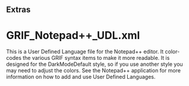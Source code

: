 ## Extras

# GRIF_Notepad++_UDL.xml

This is a User Defined Language file for the Notepad++ editor. It color-codes the various GRIF syntax items to make it more readable. It is designed for the DarkModeDefault style, so if you use another style you may need to adjust the colors. See the Notepad++ application for more information on how to add and use User Defined Languages.